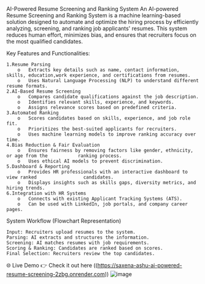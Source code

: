 AI-Powered Resume Screening and Ranking System
An AI-powered Resume Screening and Ranking System is a machine learning-based solution designed to automate and optimize the hiring process by efficiently analyzing, screening, and ranking job applicants' resumes. This system reduces human effort, minimizes bias, and ensures that recruiters focus on the most qualified candidates.



Key Features and Functionalities:

    1.Resume Parsing
        o	Extracts key details such as name, contact information, skills, education,work experience, and certifications from resumes.
        o	Uses Natural Language Processing (NLP) to understand different resume formats.
    2.AI-Based Resume Screening
        o	Compares candidate qualifications against the job description.
        o	Identifies relevant skills, experience, and keywords.
        o	Assigns relevance scores based on predefined criteria.
    3.Automated Ranking
        o	Scores candidates based on skills, experience, and job role fit.
        o	Prioritizes the best-suited applicants for recruiters.
        o	Uses machine learning models to improve ranking accuracy over time.
    4.Bias Reduction & Fair Evaluation
        o	Ensures fairness by removing factors like gender, ethnicity, or age from the           ranking process.
        o	Uses ethical AI models to prevent discrimination.
    5.Dashboard & Reporting
        o	Provides HR professionals with an interactive dashboard to view ranked                 candidates.
        o	Displays insights such as skills gaps, diversity metrics, and hiring trends.
    6.Integration with HR Systems
        o	Connects with existing Applicant Tracking Systems (ATS).
        o	Can be used with LinkedIn, job portals, and company career pages.


System Workflow (Flowchart Representation)

    Input: Recruiters upload resumes to the system.
    Parsing: AI extracts and structures the information.
    Screening: AI matches resumes with job requirements.
    Scoring & Ranking: Candidates are ranked based on scores.
    Final Selection: Recruiters review the top candidates.

🌐 Live Demo
👉 Check it out here
((https://saxena-ashu-ai-powered-resume-screening-2zbg.onrender.com))
![image](https://github.com/user-attachments/assets/1c66cfc4-86b6-4c4f-ac01-3229b15b9627)
